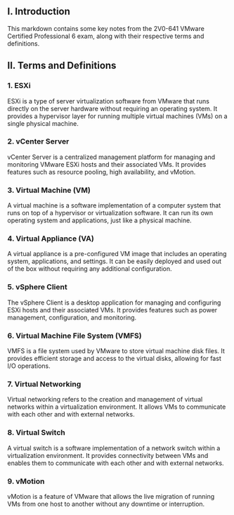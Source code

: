 I. Introduction
---------------

This markdown contains some key notes from the 2V0-641 VMware Certified Professional 6 exam, along with their respective terms and definitions.

II. Terms and Definitions
-------------------------

### 1. ESXi

ESXi is a type of server virtualization software from VMware that runs directly on the server hardware without requiring an operating system. It provides a hypervisor layer for running multiple virtual machines (VMs) on a single physical machine.

### 2. vCenter Server

vCenter Server is a centralized management platform for managing and monitoring VMware ESXi hosts and their associated VMs. It provides features such as resource pooling, high availability, and vMotion.

### 3. Virtual Machine (VM)

A virtual machine is a software implementation of a computer system that runs on top of a hypervisor or virtualization software. It can run its own operating system and applications, just like a physical machine.

### 4. Virtual Appliance (VA)

A virtual appliance is a pre-configured VM image that includes an operating system, applications, and settings. It can be easily deployed and used out of the box without requiring any additional configuration.

### 5. vSphere Client

The vSphere Client is a desktop application for managing and configuring ESXi hosts and their associated VMs. It provides features such as power management, configuration, and monitoring.

### 6. Virtual Machine File System (VMFS)

VMFS is a file system used by VMware to store virtual machine disk files. It provides efficient storage and access to the virtual disks, allowing for fast I/O operations.

### 7. Virtual Networking

Virtual networking refers to the creation and management of virtual networks within a virtualization environment. It allows VMs to communicate with each other and with external networks.

### 8. Virtual Switch

A virtual switch is a software implementation of a network switch within a virtualization environment. It provides connectivity between VMs and enables them to communicate with each other and with external networks.

### 9. vMotion

vMotion is a feature of VMware that allows the live migration of running VMs from one host to another without any downtime or interruption.